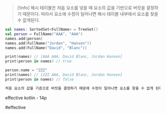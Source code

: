 > [!info]
> 해시 테이블은 처음 요소를 넣을 때 요소의 값을 기반으로 버킷을 결정하기 때문이다.
> 따라서 요소에 수정이 일어나면 해시 테이블 내부에서 요소를 찾을 수 없게된다.

``` kotlin
val names: SortedSet<FullName> = TreeSet()
val person = FullName("AAA", "AAA")
names.add(person)
names.add(FullName("Jordan", "Hansen"))
names.add(FullName("David", "Blanc"))

print(names) // [AAA AAA, David Blanc, Jordan Hansen]
print(person in names) // true

person.name = "ZZZ"
print(names) // [ZZZ AAA, David Blanc, Jordan Hansen]
print(person in names) // false

처음 요소의 값을 기준으로 버킷을 결정하기 때문에 수정이 일어나면 요소를 찾을 수 없게 된다.
```

effective kotlin - 14p

#effective 